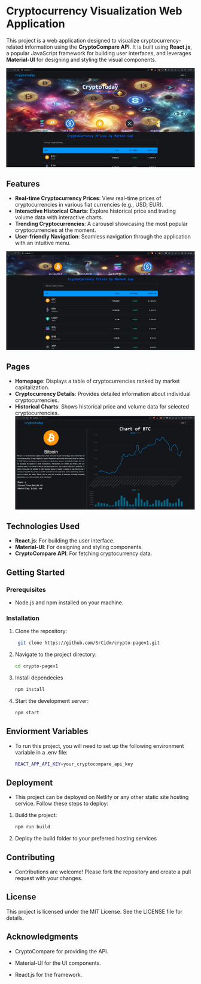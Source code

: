 # Cryptocurrency Visualization Web Application

This project is a web application designed to visualize cryptocurrency-related information using the **CryptoCompare API**. It is built using **React.js**, a popular JavaScript framework for building user interfaces, and leverages **Material-UI** for designing and styling the visual components.

![mainTop](Screenshots/mainTop.png)

## Features

- **Real-time Cryptocurrency Prices**: View real-time prices of cryptocurrencies in various fiat currencies (e.g., USD, EUR).
- **Interactive Historical Charts**: Explore historical price and trading volume data with interactive charts.
- **Trending Cryptocurrencies**: A carousel showcasing the most popular cryptocurrencies at the moment.
- **User-friendly Navigation**: Seamless navigation through the application with an intuitive menu.

![maindown](Screenshots/mainDown.png)

## Pages

- **Homepage**: Displays a table of cryptocurrencies ranked by market capitalization.
- **Cryptocurrency Details**: Provides detailed information about individual cryptocurrencies.
- **Historical Charts**: Shows historical price and volume data for selected cryptocurrencies.
![dataPerCoin](Screenshots/dataPerCoin.png)
## Technologies Used

- **React.js**: For building the user interface.
- **Material-UI**: For designing and styling components.
- **CryptoCompare API**: For fetching cryptocurrency data.

## Getting Started

### Prerequisites

- Node.js and npm installed on your machine.

### Installation

1. Clone the repository:
   ```bash
    git clone https://github.com/SrCidm/crypto-pagev1.git
    ```
2. Navigate to the project directory:
    ```bash
    cd crypto-pagev1
    ```
3. Install dependecies
    ```bash
    npm install
    ```
4. Start the development server:
    ```bash
    npm start
    ```
## Enviorment Variables
- To run this project, you will need to set up the following environment variable in a .env file:
    ```bash
    REACT_APP_API_KEY=your_cryptocompare_api_key
    ```
## Deployment

- This project can be deployed on Netlify or any other static site hosting service. Follow these steps to deploy:

1. Build the project:
    ```bash
    npm run build
    ```
2. Deploy the build folder to your preferred hosting services

## Contributing

- Contributions are welcome! Please fork the repository and create a pull request with your changes.

## License

This project is licensed under the MIT License. See the LICENSE file for details.

## Acknowledgments

- CryptoCompare for providing the API.

- Material-UI for the UI components.

- React.js for the framework.